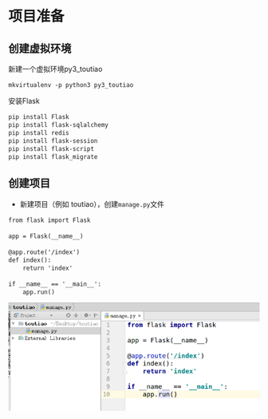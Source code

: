 # 项目准备

## 创建虚拟环境

新建一个虚拟环境py3\_toutiao

```
mkvirtualenv -p python3 py3_toutiao
```

安装Flask

```
pip install Flask
pip install flask-sqlalchemy
pip install redis
pip install flask-session
pip install flask-script
pip install flask_migrate 
```

## 创建项目

* 新建项目（例如 toutiao），创建`manage.py`文件

```
from flask import Flask

app = Flask(__name__)

@app.route('/index')
def index():
    return 'index'

if __name__ == '__main__':
    app.run()
```

![](/assets/创建项目.png)


